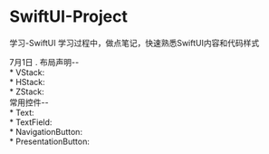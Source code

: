 # SwiftUI-Project
学习-SwiftUI
学习过程中，做点笔记，快速熟悉SwiftUI内容和代码样式

7月1日 . 
  布局声明--  
    * VStack:  
    * HStack:  
    * ZStack:  
  常用控件--  
    * Text:  
    * TextField:  
    * NavigationButton:  
    * PresentationButton:  
    
